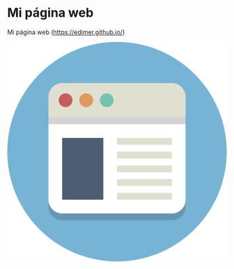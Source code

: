 # Mi página web
Mi página web (https://edimer.github.io/)

<center>
<img src = "images/img_documents/img127.png"/>
</center>